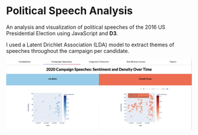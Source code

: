 # Political Speech Analysis
An analysis and visualization of political speeches of the 2016 US Presidential Election using JavaScript and **D3**.

I used a Latent Drichlet Association (LDA) model to extract themes of speeches throughout the campaign per candidate. 

![Sentiment Plots of Joe Biden and Donal Trump 2017 Campaign Speeches Ovver Time](sentiment_example.png)
